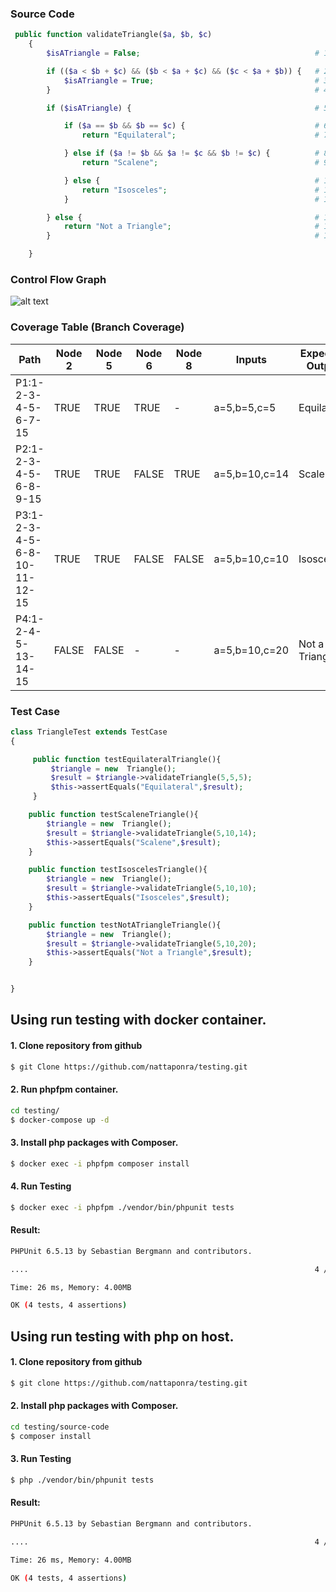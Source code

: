 ### Source Code
```php
 public function validateTriangle($a, $b, $c)
    {
        $isATriangle = False;                                       # 1

        if (($a < $b + $c) && ($b < $a + $c) && ($c < $a + $b)) {   # 2
            $isATriangle = True;                                    # 3
        }                                                           # 4

        if ($isATriangle) {                                         # 5

            if ($a == $b && $b == $c) {                             # 6
                return "Equilateral";                               # 7

            } else if ($a != $b && $a != $c && $b != $c) {          # 8
                return "Scalene";                                   # 9

            } else {                                                # 10
                return "Isosceles";                                 # 11
            }                                                       # 12

        } else {                                                    # 13
            return "Not a Triangle";                                # 14
        }                                                           # 15

    }
```


### Control Flow Graph
![alt text](https://nattaponra.github.io/testing/img/Flow-Graph.png)

### Coverage Table (Branch Coverage) 

 
| Path  | Node 2 |	 Node 5 |	Node 6 |	Node 8 | Inputs | Expected Output |
| -------------  | -------------  | -------------  | -------------  | -------------  | -------------  | -------------  |
| P1:1-2-3-4-5-6-7-15 | TRUE |	TRUE |	TRUE |	- |	a=5,b=5,c=5	| Equilateral |
| P2:1-2-3-4-5-6-8-9-15 |	TRUE |	TRUE |	FALSE |	TRUE |	a=5,b=10,c=14 |	Scalene |
| P3:1-2-3-4-5-6-8-10-11-12-15 |	TRUE |	TRUE |	FALSE |	FALSE |	a=5,b=10,c=10 |	Isosceles |
| P4:1-2-4-5-13-14-15 |	FALSE |	FALSE |	- |	- |	a=5,b=10,c=20 |	Not a Triangle |

### Test Case
```php
class TriangleTest extends TestCase
{

     public function testEquilateralTriangle(){
         $triangle = new  Triangle();
         $result = $triangle->validateTriangle(5,5,5);
         $this->assertEquals("Equilateral",$result);
     }

    public function testScaleneTriangle(){
        $triangle = new  Triangle();
        $result = $triangle->validateTriangle(5,10,14);
        $this->assertEquals("Scalene",$result);
    }

    public function testIsoscelesTriangle(){
        $triangle = new  Triangle();
        $result = $triangle->validateTriangle(5,10,10);
        $this->assertEquals("Isosceles",$result);
    }

    public function testNotATriangleTriangle(){
        $triangle = new  Triangle();
        $result = $triangle->validateTriangle(5,10,20);
        $this->assertEquals("Not a Triangle",$result);
    }


}
```


## Using run testing with docker container.

#### 1. Clone repository from github
```bash
$ git Clone https://github.com/nattaponra/testing.git
```

#### 2. Run phpfpm container.
```bash
cd testing/
$ docker-compose up -d
```

#### 3. Install php packages with Composer.
```bash
$ docker exec -i phpfpm composer install
```
#### 4. Run Testing
```bash
$ docker exec -i phpfpm ./vendor/bin/phpunit tests
```
#### Result:
```bash
PHPUnit 6.5.13 by Sebastian Bergmann and contributors.

....                                                                4 / 4 (100%)

Time: 26 ms, Memory: 4.00MB

OK (4 tests, 4 assertions)
```


## Using run testing with php on host.

#### 1. Clone repository from github
```bash
$ git clone https://github.com/nattaponra/testing.git
```

#### 2. Install php packages with Composer.
```bash
cd testing/source-code
$ composer install
```
#### 3. Run Testing
```bash
$ php ./vendor/bin/phpunit tests
```
#### Result:
```bash
PHPUnit 6.5.13 by Sebastian Bergmann and contributors.

....                                                                4 / 4 (100%)

Time: 26 ms, Memory: 4.00MB

OK (4 tests, 4 assertions)
```

